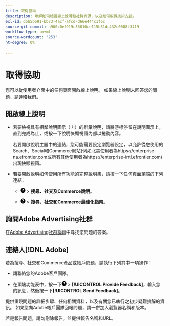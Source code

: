 ```yaml
---
title: 取得協助
description: 瞭解如何檢視線上說明和社群資源，以及如何取得技術支援。
exl-id: d5b5b691-bb73-4acf-afcd-d66e444c1f6c
source-git-commit: a900c0ef919c36810ce115b51dc432c0008f3419
workflow-type: tm+mt
source-wordcount: '253'
ht-degree: 0%

---
```


# 取得協助

您可以從使用者介面中的任何頁面開啟線上說明。 如果線上說明未回答您的問題，請連絡我們。

## 開啟線上說明

* 若要檢視具有相鄰說明圖示（![說明圖示](/help/search-social-commerce/assets/help-field.png "說明圖示")）的辭彙說明，請將游標停留在說明圖示上，直到完成為止，或按一下說明快顯視窗內部以捲動內容。

  若要開啟說明主題中的連結，您可能需要設定瀏覽器設定，以允許從您使用的Search、Social和Commerce網站(例如北美使用者為https://enterprise-na.efrontier.com或所有其他使用者為https://enterprise-intl.efrontier.com)出現快顯視窗。

* 若要開啟說明如何使用所有功能的完整說明集，請按一下任何頁面頂端的下列連結：

   * ![說明](/help/search-social-commerce/assets/help-main-menu.png "說明") > **搜尋、社交及Commerce說明**。

   * ![說明](/help/search-social-commerce/assets/help-main-menu.png "說明") > **搜尋、社交和Commerce最佳化指南**。

## 詢問Adobe Advertising社群

在[Adobe Advertising社群論壇](https://experienceleaguecommunities.adobe.com/t5/adobe-advertising/ct-p/adobe-advertising-cloud-community)中尋找您問題的答案。

## 連絡人[!DNL Adobe]

若為搜尋、社交和Commerce產品或帳戶問題，請執行下列其中一項操作：

* 請聯絡您的Adobe客戶團隊。

* 在頂端功能表中，按一下![說明](/help/search-social-commerce/assets/help-main-menu.png "說明") > **[!UICONTROL Provide Feedback]**，輸入您的訊息，然後按一下&#x200B;**[!UICONTROL Send Feedback]**。

提供重現問題的詳細步驟、任何相關資料，以及有關您已執行之初步疑難排解的資訊。 如果您向Adobe帳戶團隊回報問題，請一併加入瀏覽器名稱和版本。

若是報告問題，請勿刪除報告，並提供報告名稱和URL。
